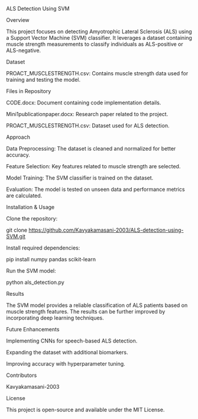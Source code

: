 ALS Detection Using SVM

Overview

This project focuses on detecting Amyotrophic Lateral Sclerosis (ALS) using a Support Vector Machine (SVM) classifier. It leverages a dataset containing muscle strength measurements to classify individuals as ALS-positive or ALS-negative.

Dataset

PROACT_MUSCLESTRENGTH.csv: Contains muscle strength data used for training and testing the model.

Files in Repository

CODE.docx: Document containing code implementation details.

Mini1publicationpaper.docx: Research paper related to the project.

PROACT_MUSCLESTRENGTH.csv: Dataset used for ALS detection.

Approach

Data Preprocessing: The dataset is cleaned and normalized for better accuracy.

Feature Selection: Key features related to muscle strength are selected.

Model Training: The SVM classifier is trained on the dataset.

Evaluation: The model is tested on unseen data and performance metrics are calculated.

Installation & Usage

Clone the repository:

git clone https://github.com/Kavyakamasani-2003/ALS-detection-using-SVM.git

Install required dependencies:

pip install numpy pandas scikit-learn

Run the SVM model:

python als_detection.py

Results

The SVM model provides a reliable classification of ALS patients based on muscle strength features. The results can be further improved by incorporating deep learning techniques.

Future Enhancements

Implementing CNNs for speech-based ALS detection.

Expanding the dataset with additional biomarkers.

Improving accuracy with hyperparameter tuning.

Contributors

Kavyakamasani-2003

License

This project is open-source and available under the MIT License.

